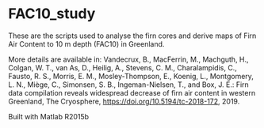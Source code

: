 # FAC10_study
These are the scripts used to analyse the firn cores and derive maps of Firn Air Content to 10 m depth (FAC10) in Greenland.

More details are available in:
Vandecrux, B., MacFerrin, M., Machguth, H., Colgan, W. T., van As, D., Heilig, A., Stevens, C. M., Charalampidis, C., Fausto, R. S., Morris, E. M., Mosley-Thompson, E., Koenig, L., Montgomery, L. N., Miège, C., Simonsen, S. B., Ingeman-Nielsen, T., and Box, J. E.: Firn data compilation reveals widespread decrease of firn air content in western Greenland, The Cryosphere, https://doi.org/10.5194/tc-2018-172, 2019.

Built with Matlab R2015b
